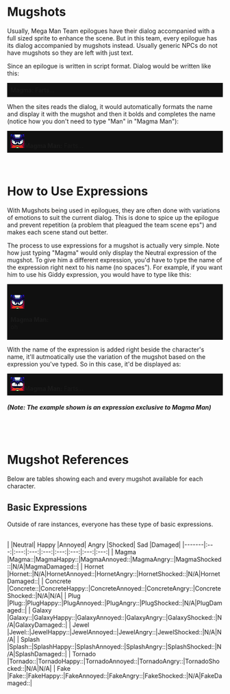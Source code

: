 <h1>Mugshots</h1>

Usually, Mega Man Team epilogues have their dialog accompanied with a full sized sprite to enhance the scene. But in this team, every epilogue has its dialog accompanied by mugshots instead. Usually generic NPCs do not have mugshots so they are left with just text.

Since an epilogue is written in script format. Dialog would be written like this:

<div style="background-color:#101010; text-align:left; vertical-align: middle; padding:8px;">Magma: Farts...</div>

When the sites reads the dialog, it would automatically formats the name and display it with the mugshot and then it bolds and completes the name (notice how you don't need to type "Man" in "Magma Man"):

<div style="background-color:#101010; text-align:left; vertical-align: middle; padding:8px;"><img src="assets/images/mugshots/magmaoriginal.png"><b>Magma Man:</b> Farts...</div>
<br><br>
<h1>How to Use Expressions</h1>

With Mugshots being used in epilogues, they are often done with variations of emotions to suit the current dialog. This is done to spice up the epilogue and prevent repetition (a problem that pleagued the team scene eps") and makes each scene stand out better.

The process to use expressions for a mugshot is actually very simple.  Note how just typing "Magma" would only display the Neutral expression of the mugshot. To give him a different expression, you'd have to type the name of the expression right next to his name (no spaces"). For example, if you want him to use his Giddy expression, you would have to type like this:

<div style="background-color:#101010; text-align:left; vertical-align: middle; padding:8px;"><br><img id=double src="assets/images/mugshots/magmaoriginal.png"> <p><b>Magma Man:</b></br>oh</p></div>

With the name of the expression is added right beside the character's name, it'll autmoatically use the variation of the mugshot based on the expression you've typed. So in this case, it'd be displayed as:

<div style="background-color:#101010; text-align:left; vertical-align: middle; padding:8px;"><img src="assets/images/mugshots/magmagiddy.png"><b>Magma Man:</b> Farts...</div>
<h5>(Note: The example shown is an expression exclusive to Magma Man)</h5>
<br><br>
<h1>Mugshot References</h1>

Below are tables showing each and every mugshot available for each character. 

<h2>Basic Expressions</h2>



Outside of rare instances, everyone has these type of basic expressions.
<br><br>

|          |Neutral| Happy |Annoyed| Angry |Shocked|  Sad  |Damaged|
|-------|:---:|:---:|:---:|:---:|:---:|:---:|:---:|:---:|
| Magma    |Magma::|MagmaHappy::|MagmaAnnoyed::|MagmaAngry::|MagmaShocked::|N/A|MagmaDamaged::|
| Hornet   |Hornet::|N/A|HornetAnnoyed::|HornetAngry::|HornetShocked::|N/A|HornetDamaged::|
| Concrete |Concrete::|ConcreteHappy::|ConcreteAnnoyed::|ConcreteAngry::|ConcreteShocked::|N/A|N/A|
| Plug     |Plug::|PlugHappy::|PlugAnnoyed::|PlugAngry::|PlugShocked::|N/A|PlugDamaged::|
| Galaxy   |Galaxy::|GalaxyHappy::|GalaxyAnnoyed::|GalaxyAngry::|GalaxyShocked::|N/A|GalaxyDamaged::|
| Jewel    |Jewel::|JewelHappy::|JewelAnnoyed::|JewelAngry::|JewelShocked::|N/A|N/A|
| Splash   |Splash::|SplashHappy::|SplashAnnoyed::|SplashAngry::|SplashShocked::|N/A|SplashDamaged::|
| Tornado  |Tornado::|TornadoHappy::|TornadoAnnoyed::|TornadoAngry::|TornadoShocked::|N/A|N/A|
| Fake     |Fake::|FakeHappy::|FakeAnnoyed::|FakeAngry::|FakeShocked::|N/A|FakeDamaged::|


<script>
var directory = "./assets/images/mugshots/";

//Instances of where a character has an image attached to their name. Along with bolding the name.

//Cyborg Resistance Members

var names = {concrete:"Concrete",
	magma:"Magma",
	hornet:"Hornet",
	galaxy:"Galaxy",
	plug:"Plug",
	tornado:"Tornado",
	fake:"Fake",
	jewel:"Jewel",
	splash:"Splash",
	narrator:"Narrator"
};

var expressions = {original:"",
	happy:"Happy",
	annoyed:"Annoyed",
	angry:"Angry",
	shocked:"Shocked",
	pissed:"Pissed",
	glare:"Glare",
	aloof:"Aloof",
	giddy:"Giddy",
	scared:"Scared",
	nani:"Nani",
	snicker:"Snicker",
	damaged:"Damaged",
};

//TODO: make it work with brackets and spaces between the name and expression
//Look at all name/expression combinations
for (var nameKey in names)
{
	for (var expressionKey in expressions)
	{
		var str = names[nameKey] + expressions[expressionKey] + "::";

		var find = new RegExp(str, "gi");
		var imagePath = directory + nameKey + expressionKey + ".png"; 

		replace = "<img src=" + imagePath + ">";

		//TODO: check and see if replace path exists, if not, bold name and continue, else...
		document.body.innerHTML = document.body.innerHTML.replace(find, replace);
	}
	

}</script>

